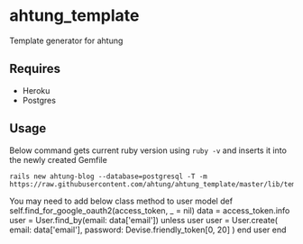 # ahtung_template
Template generator for ahtung

## Requires

- Heroku
- Postgres

## Usage

Below command gets current ruby version using `ruby -v` and inserts it into the newly created Gemfile

    rails new ahtung-blog --database=postgresql -T -m https://raw.githubusercontent.com/ahtung/ahtung_template/master/lib/template.rb

You may need to add below class method to user model
    def self.find_for_google_oauth2(access_token, _ = nil)
      data = access_token.info
      user = User.find_by(email: data['email'])
      unless user
        user = User.create(
          email: data['email'],
          password: Devise.friendly_token[0, 20]
        )
      end
      user
    end